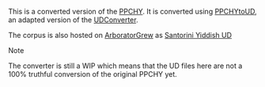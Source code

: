 This is a converted version of the [PPCHY](https://github.com/beatrice57/penn-parsed-corpus-of-historical-yiddish). It is converted using [PPCHYtoUD](https://github.com/beatrice57/penn-parsed-corpus-of-historical-yiddish), an adapted version of the [UDConverter](https://github.com/thorunna/UDConverter).

The corpus is also hosted on [ArboratorGrew](https://arborator.grew.fr/#/home) as [Santorini Yiddish UD](https://arborator.grew.fr/#/projects/Santorini%20Yiddish%20UD)

> [!NOTE]
> The converter is still a WIP which means that the UD files here are not a 100% truthful conversion of the original PPCHY yet.

